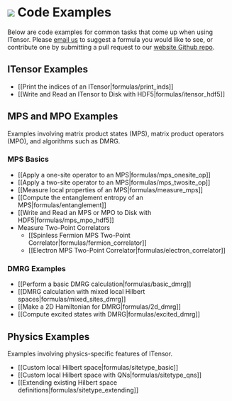 # <img src="docs/VERSION/formulas/icon.png" class="largeicon">  Code Examples

Below are code examples for common tasks that come up when using ITensor. 
Please <a href="/about.html">email us</a> to suggest a formula you would
like to see, or contribute one by submitting a pull request to our
<a href="https://github.com/ITensor/website" target="_blank">website Github repo</a>.

## ITensor Examples

* [[Print the indices of an ITensor|formulas/print_inds]]
* [[Write and Read an ITensor to Disk with HDF5|formulas/itensor_hdf5]]

## MPS and MPO Examples
Examples involving matrix product states (MPS), matrix product operators (MPO),
and algorithms such as DMRG.

### MPS Basics

- [[Apply a one-site operator to an MPS|formulas/mps_onesite_op]]
- [[Apply a two-site operator to an MPS|formulas/mps_twosite_op]]
- [[Measure local properties of an MPS|formulas/measure_mps]]
- [[Compute the entanglement entropy of an MPS|formulas/entanglement]]
- [[Write and Read an MPS or MPO to Disk with HDF5|formulas/mps_mpo_hdf5]]
- Measure Two-Point Correlators
   * [[Spinless Fermion MPS Two-Point Correlator|formulas/fermion_correlator]]
   * [[Electron MPS Two-Point Correlator|formulas/electron_correlator]]

### DMRG Examples 
- [[Perform a basic DMRG calculation|formulas/basic_dmrg]]
- [[DMRG calculation with mixed local Hilbert spaces|formulas/mixed_sites_dmrg]]
- [[Make a 2D Hamiltonian for DMRG|formulas/2d_dmrg]]
- [[Compute excited states with DMRG|formulas/excited_dmrg]]

## Physics Examples
Examples involving physics-specific features of ITensor.

* [[Custom local Hilbert space|formulas/sitetype_basic]]
* [[Custom local Hilbert space with QNs|formulas/sitetype_qns]]
* [[Extending existing Hilbert space definitions|formulas/sitetype_extending]]

<!-- Examples to add:
* Excited-state DMRG
* Getting the blocks of an QNITensor
...
-->
